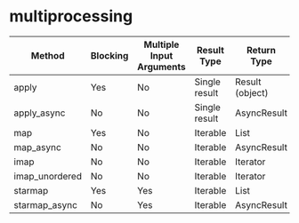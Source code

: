 # multiprocessing

|Method|Blocking|Multiple Input Arguments|Result Type|Return Type|Input Order Maintained|
|-|-|-|-|-|-|
|apply|Yes|No|Single result|Result (object)|Yes|
|apply_async|No|No|Single result|AsyncResult|No|
|map|Yes|No|Iterable|List|Yes|
|map_async|No|No|Iterable|AsyncResult|No|
|imap|No|No|Iterable|Iterator|Yes|
|imap_unordered|No|No|Iterable|Iterator|No|
|starmap|Yes|Yes|Iterable|List|Yes|
|starmap_async|No|Yes|Iterable|AsyncResult|No|
